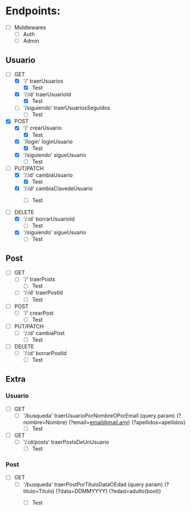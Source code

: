 # Endpoints:


- [ ] Middlewares
  - [ ] Auth
  - [ ] Admin

## Usuario
- [ ] GET
  - [x] '/' traerUsuarios
    - [x] Test

  - [x] '/:id' traerUsuarioId
    - [x] Test

  - [ ] '/siguiendo' traerUsuariosSeguidos
    - [ ] Test

- [x] POST
  - [x] '/' crearUsuario
    - [x] Test
 
  - [x] '/login' loginUsuario
    - [x] Test

  - [x] '/siguiendo' sigueUsuario
    - [ ] Test

- [ ] PUT/PATCH
  - [x] '/:id' cambiaUsuario
    - [x] Test
  
  - [x] '/:id' cambiaClavedeUsuario
    - [ ] Test
  

- [ ] DELETE
  - [x] '/:id' borrarUsuarioId
    - [ ] Test

  - [x] '/siguiendo' sigueUsuario
    - [ ] Test
  
## Post
- [ ] GET
  - [ ] '/' traerPosts
    - [ ] Test
  
  - [ ] '/:id' traerPostId
    - [ ] Test

- [ ] POST
  - [ ] '/' crearPost
    - [ ] Test

- [ ] PUT/PATCH
  - [ ] '/:id' cambiaPost
    - [ ] Test

- [ ] DELETE
  - [ ] '/:id' borrarPostId
    - [ ] Test

## Extra
### Usuario

- [ ] GET
  - [ ] '/busqueda' traerUsuarioPorNombreOPorEmail (query param) (?nombre=Nombre) (?email=email@mail.any) (?apellidos=apellidos)
    - [ ] Test

- [ ] GET
  - [ ] '/:id/posts' traerPostsDeUnUsuario
    - [ ] Test

### Post

- [ ] GET
  - [ ] '/busqueda' traerPostPorTituloDataOEdad (query param) (?titulo=Titulo) (?data=DDMMYYYY) (?edad=adulto(bool))
    - [ ] Test

